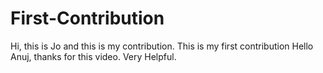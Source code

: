# First-Contribution
Hi, this is Jo and this is my contribution.
This is my first contribution
Hello Anuj, thanks for this video. Very Helpful.
